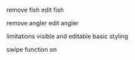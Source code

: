 remove fish
edit fish

remove angler
edit angler

limitations visible and editable
basic styling

swipe function on 
